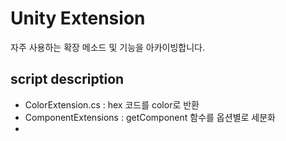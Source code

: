# Unity Extension
자주 사용하는 확장 메소드 및 기능을 아카이빙합니다.
<br>

## script description
 - ColorExtension.cs : hex 코드를 color로 반환
 - ComponentExtensions : getComponent 함수를 옵션별로 세분화
  - 

